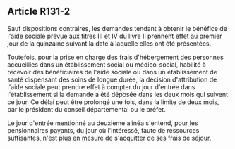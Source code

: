 ## Article R131-2

Sauf dispositions contraires, les demandes tendant à obtenir le bénéfice de l'aide sociale prévue aux titres
III et IV du livre II prennent effet au premier jour de la quinzaine suivant la date à laquelle elles ont été
présentées.

Toutefois, pour la prise en charge des frais d'hébergement des personnes accueillies dans un établissement
social ou médico-social, habilité à recevoir des bénéficiaires de l'aide sociale ou dans un établissement de
santé dispensant des soins de longue durée, la décision d'attribution de l'aide sociale peut prendre effet à
compter du jour d'entrée dans l'établissement si la demande a été déposée dans les deux mois qui suivent
ce jour. Ce délai peut être prolongé une fois, dans la limite de deux mois, par le président du conseil
départemental ou le préfet.

Le jour d'entrée mentionné au deuxième alinéa s'entend, pour les pensionnaires payants, du jour où
l'intéressé, faute de ressources suffisantes, n'est plus en mesure de s'acquitter de ses frais de séjour.

